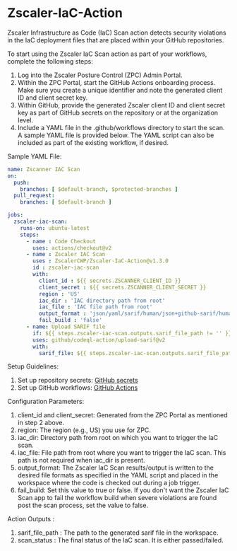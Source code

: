 # Zscaler-IaC-Action

Zscaler Infrastructure as Code (IaC) Scan action detects security violations in the IaC deployment files that are placed within your GitHub repositories.

To start using the Zscaler IaC Scan action as part of your workflows, complete the following steps:

1. Log into the Zscaler Posture Control (ZPC) Admin Portal.
2. Within the ZPC Portal, start the GitHub Actions onboarding process. Make sure you create a unique identifier and note the generated client ID and client secret key.
3. Within GitHub, provide the generated Zscaler client ID and client secret key as part of GitHub secrets on the repository or at the organization level.
4. Include a YAML file in the .github/workflows directory to start the scan. A sample YAML file is provided below. The YAML script can also be included as part of the existing workflow, if desired.

Sample YAML File:

```yaml
name: Zscanner IAC Scan
on:
  push:
    branches: [ $default-branch, $protected-branches ]
  pull_request:
    branches: [ $default-branch ]  

jobs:
  zscaler-iac-scan:
    runs-on: ubuntu-latest
    steps:
      - name : Code Checkout
        uses: actions/checkout@v2
      - name : Zscaler IAC Scan
        uses : ZscalerCWP/Zscaler-IaC-Action@v1.3.0
        id : zscaler-iac-scan
        with:
          client_id : ${{ secrets.ZSCANNER_CLIENT_ID }}
          client_secret : ${{ secrets.ZSCANNER_CLIENT_SECRET }}
          region : 'US'
          iac_dir : 'IAC directory path from root'
          iac_file : 'IAC file path from root'
          output_format : 'json/yaml/sarif/human/json+github-sarif/human+github-sarif'
          fail_build : 'false'
      - name: Upload SARIF file
        if: ${{ steps.zscaler-iac-scan.outputs.sarif_file_path != '' }}
        uses: github/codeql-action/upload-sarif@v2
        with:
          sarif_file: ${{ steps.zscaler-iac-scan.outputs.sarif_file_path }}
```

Setup Guidelines:

1. Set up repository secrets: [GitHub secrets](https://docs.github.com/en/free-pro-team@latest/actions/reference/encrypted-secrets)
2. Set up GitHub workflows: [GitHub Actions](https://docs.github.com/en/actions/learn-github-actions/)

Configuration Parameters:

1. client_id and client_secret: Generated from the ZPC Portal as mentioned in step 2 above.
2. region: The region (e.g., US) you use for ZPC.
3. iac_dir: Directory path from root on which you want to trigger the IaC scan.
4. iac_file: File path from root where you want to trigger the IaC scan. This path is not required when iac_dir is present.
5. output_format: The Zscaler IaC Scan results/output is written to the desired file formats as specified in the YAML script and placed in the workspace where the code is checked out during a job trigger.
6. fail_build: Set this value to true or false. If you don't want the Zscaler IaC Scan app to fail the workflow build when severe violations are found post the scan process, set the value to false.

Action Outputs : 
1. sarif_file_path : The path to the generated sarif file in the workspace.
2. scan_status : The final status of the IaC scan. It is either passed/failed.
